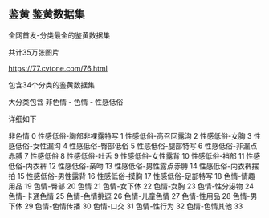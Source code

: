 ## 鉴黄       鉴黄数据集
全网首发-分类最全的鉴黄数据集

共计35万张图片

https://77.cvtone.com/76.html

包含34个分类的鉴黄数据集

大分类包含 非色情  -  色情 - 性感低俗

详细如下 

非色情 0
性感低俗-胸部非裸露特写 1
性感低俗-高召回露沟 2
性感低俗-女胸 3
性感低俗-女性漏沟 4
性感低俗-臀部低俗 5
性感低俗-腿部特写 6
性感低俗-非漏点赤膊 7
性感低俗 8
性感低俗-吐舌 9
性感低俗-女性露背 10
性感低俗-裆部 11
性感低俗-内衣裤 12
性感低俗-亲吻 13
性感低俗-男性露点赤膊 14
性感低俗-内衣裤摆拍 15
性感低俗-男性露背 16
性感低俗-摸胸 17
性感低俗-足部特写 18
色情-情趣用品 19
色情-臀部 20
色情 21
色情-女下体 22
色情-女胸 23
色情-性分泌物 24
色情-卡通色情 25
色情-色情挑逗 26
色情-儿童色情 27
色情-性用品 28
色情-男下体 29
色情-色情传播 30
色情-口交 31
色情-性行为 32
色情-色情其他 33
